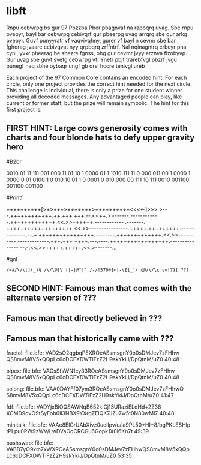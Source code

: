 # libft

Rnpu cebwrpg bs gur 97 Pbzzba Pber pbagnvaf na rapbqrq uvag. Sbe
rnpu pvepyr, bayl bar cebwrpg cebivqrf gur pbeerpg uvag arrqrq sbe
gur arkg pvepyr. Guvf punyyratr vf vaqvivqhny, gurer vf bayl n
cevmr sbe bar fghqrag jvaare cebivqvat nyy qrpbqrq zrffntrf. Nal
nqinagntrq crbcyr pna cynl, yvxr pheerag be sbezre fgnss, ohg gur
cevmr jvyy erznva flzobyvp. Gur uvag sbe guvf svefg cebwrpg vf:
Ynetr pbjf trarebfvgl pbzrf jvgu punegf naq sbhe oybaqr ungf gb qrsl
hccre tenivgl ureb

Each project of the 97 Common Core contains an encoded hint. For
each circle, only one project provides the correct hint needed for
the next circle. This challenge is individual, there is only a
prize for one student winner providing all decoded messages. Any
advantaged people can play, like current or former staff, but the
prize will remain symbolic. The hint for this first project is:

FIRST HINT:
Large cows generosity comes with charts and four blonde hats to defy
upper gravity hero
-

#B2br

<!-- Morse code -->
0010 01 11 111 001 000 11 01 10 1 0000 01 1 1010 111 11 0 000 011 00 1 0000 1 0000 0 01 0100 1 0 010 10 01 1 0 0001 0 010 000 00 111 10 111 0010 001100 001100 001100

#Printf

<!-- brainfuck -->
++++++++++[>+>+++>+++++++>++++++++++<<<<-]>>>.>---.++++++++++++.++.+++
+++.--.<<++.>>------.------------.+++++++++++++.<<.>>++++++.------------
.-------. +++++++++++++++++++.<<.>>----------------.+++++.+++++++++.---
----------.--.+ ++++++++++++++++.--------.+++++++++++++.<<.>>----------
-------------.+++.+++ ++++.---.----.+++++++++++++++++.---------------
--.-.<<.>>+++++.+++++.<<.>-------...

#gnl

<!-- leetspeach -->
```
/=∂/\/\[](_)§ /\/\@|V †|-|@¯|¯ /-/!570®1<|-\£1_`/ ¢@/\/\ε vv!7}{ ???
```

SECOND HINT:
Famous man that comes with the alternate version of ???
-
Famous man that directly believed in ???
-
Famous man that historically came with ???
-



<!-- $2a$[cost]$[22-character salt][31-character hash] -->

fractol:
file.bfe:
VAD2sO2qgbqPEXROeASsmsgnY0o0sDMJev7zFHhw
QS8mvM8V5xQQpLc6cDCFXDWTiFzZ2H9skYkiJ/DpQtnM/uZ0
40:48

pipex:
file.bfe:
VACsSfsWN1cy33ROeASsmsgnY0o0sDMJev7zFHhw
QS8mvM8V5xQQpLc6cDCFXDWTiFzZ2H9skYkiJ/DpQtnM/uZ0
40:48

solong:
file.bfe:
VAA0DAYFf07ym3ROeASsmsgnY0o0sDMJev7zFHhwQ
S8mvM8V5xQQpLc6cDCFXDWTiFzZ2H9skYkiJ/DpQtnM/uZ0
41:47

fdf:
file.bfe:
VADYjxBiOQSAWNqB652klCj13URaziELdHd+2Z38
XCMD9dvO9tSyFob6Il3NBX9YXrgZEiQK7JZJ7w5t0N80wMl7
40:48

minitalk:
file.bfe:
VAAe8ElCrUAbXivz0ueiIpv/u/ia9PL50+HI+8/bgPKLESHlp
tPLpu0PW9zWV/LwDVaOqCRCGu6Gopk1X0i6Kn7t
49:39

pushswap:
file.bfe:
VABB7yO9xm7xWXROeASsmsgnY0o0sDMJev7zFHhwQS8mvM8V5xQQp
Lc6cDCFXDWTiFzZ2H9skYkiJ/DpQtnM/uZ0
53:35

